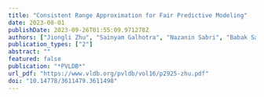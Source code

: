 ```yaml
---
title: "Consistent Range Approximation for Fair Predictive Modeling"
date: 2023-08-01
publishDate: 2023-09-26T01:55:09.971278Z
authors: ["Jiongli Zhu", "Sainyam Galhotra", "Nazanin Sabri", "Babak Salimi"]
publication_types: ["2"]
abstract: ""
featured: false
publication: "*PVLDB*"
url_pdf: "https://www.vldb.org/pvldb/vol16/p2925-zhu.pdf"
doi: "10.14778/3611479.3611498"
---
```

